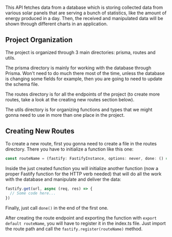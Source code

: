 This API fetches data from a database which is storing collected data from various solar panels that are serving a bunch of statistics, like the amount of energy produced in a day. Then, the received and manipulated data will be shown through different charts in an application.

## Project Organization

The project is organized through 3 main directories: prisma, routes and utils.

The prisma directory is mainly for working with the database through Prisma. Won't need to do much there most of the time, unless the database is changing some fields for example, then you are going to need to update the schema file.

The routes directory is for all the endpoints of the project (to create more routes, take a look at the creating new routes section below).

The utils directory is for organizing functions and types that we might gonna need to use in more than one place in the project.

## Creating New Routes

To create a new route, first you gonna need to create a file in the routes directory. There you have to initialize a function like this one: 
```js
const routeName = (fastify: FastifyInstance, options: never, done: () => void) => {}
```

Inside the just created function you will initialize another function (now a proper Fastify function for the HTTP verb needed) that will do all the work with the database and manipulate and deliver the data:
```js 
fastify.get(url, async (req, res) => {
  // Some code here...
})
``` 
Finally, just call ```done()``` in the end of the first one.

After creating the route endpoint and exporting the function with `export default routeName`, you will have to register it in the index.ts file. Just import the route path and call the ```fastify.register(routeName)``` method.
